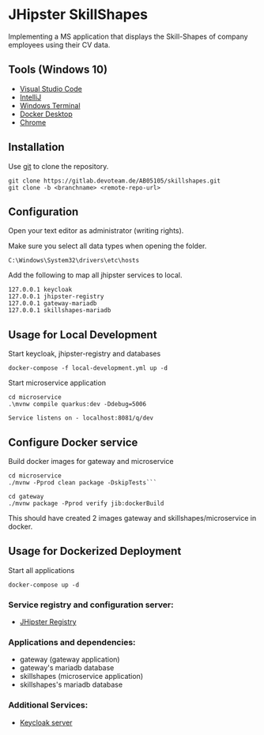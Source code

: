 # JHipster SkillShapes

Implementing a MS application that displays the Skill-Shapes of company employees using their CV data.

## Tools (Windows 10)

- [Visual Studio Code](https://code.visualstudio.com/docs/?dv=win)
- [IntelliJ ](https://www.jetbrains.com/idea/download/#section=windows)
- [Windows Terminal](https://www.microsoft.com/de-de/p/windows-terminal/9n0dx20hk701?rtc=1&activetab=pivot:overviewtab)
- [ Docker Desktop](https://hub.docker.com/editions/community/docker-ce-desktop-windows/)
- [Chrome](https://www.google.com/chrome/)

## Installation

Use [git](https://git-scm.com/downloads) to clone the repository.

```
git clone https://gitlab.devoteam.de/AB05105/skillshapes.git
git clone -b <branchname> <remote-repo-url>
```

## Configuration

Open your text editor as administrator (writing rights).

Make sure you select all data types when opening the folder.

`C:\Windows\System32\drivers\etc\hosts`

Add the following to map all jhipster services to local.

```
127.0.0.1 keycloak
127.0.0.1 jhipster-registry
127.0.0.1 gateway-mariadb
127.0.0.1 skillshapes-mariadb
```

## Usage for Local Development

Start keycloak, jhipster-registry and databases

```
docker-compose -f local-development.yml up -d
```

Start microservice application

```
cd microservice
.\mvnw compile quarkus:dev -Ddebug=5006

Service listens on - localhost:8081/q/dev

```

## Configure Docker service

Build docker images for gateway and microservice

````
cd microservice
./mvnw -Pprod clean package -DskipTests```

cd gateway
./mvnw package -Pprod verify jib:dockerBuild
````

This should have created 2 images gateway and skillshapes/microservice in docker.

## Usage for Dockerized Deployment

Start all applications

```
docker-compose up -d
```

### Service registry and configuration server:

- [JHipster Registry](http://localhost:8761)

### Applications and dependencies:

- gateway (gateway application)
- gateway's mariadb database
- skillshapes (microservice application)
- skillshapes's mariadb database

### Additional Services:

- [Keycloak server](http://localhost:9080)

```

```
